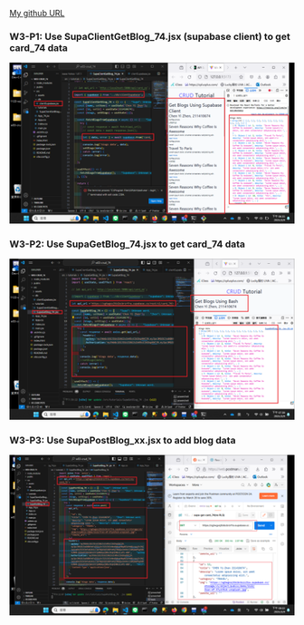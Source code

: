 [My github URL](https://github.com/CHEN211410674/1122-wp2-2N_74)

### W3-P1: Use SupaClientGetBlog_74.jsx (supabase client) to get card_74 data
![](w3-p1.png)

### W3-P2: Use SupaGetBlog_74.jsx to get card_74 data
![](w3-p2.png)

### W3-P3: Use SupaPostBlog_xx.jsx to add blog data
 
![](w3-p3.png)